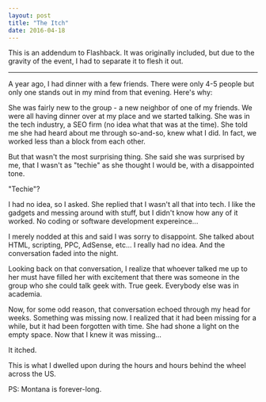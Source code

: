```yaml
---
layout: post
title: "The Itch"
date: 2016-04-18
---
```


This is an addendum to Flashback. It was originally included, but due to the gravity of the event, I had to separate it to flesh it out.
<hr>
A year ago, I had dinner with a few friends. There were only 4-5 people but only one stands out in my mind from that evening. Here's why:

She was fairly new to the group - a new neighbor of one of my friends. We were all having dinner over at my place and we started talking. She was in the tech industry, a SEO firm (no idea what that was at the time). She told me she had heard about me through so-and-so, knew what I did. In fact, we worked less than a block from each other.

But that wasn't the most surprising thing. She said she was surprised by me, that I wasn't as "techie" as she thought I would be, with  a disappointed tone.

"Techie"?

I had no idea, so I asked. She replied that I wasn't all that into tech. I like the gadgets and messing around with stuff, but I didn't know how any of it worked. No coding or software development expereince...

I merely nodded at this and said I was sorry to disappoint. She talked about HTML, scripting, PPC, AdSense, etc... I really had no idea. And the conversation faded into the night.

Looking back on that conversation, I realize that whoever talked me up to her must have filled her with excitement that there was someone in the group who she could talk geek with. True geek. Everybody else was in academia.

Now, for some odd reason, that conversation echoed through my head for weeks. Something was missing now. I realized that it had been missing for a while, but it had been forgotten with time. She had shone a light on the empty space. Now that I knew it was missing...

It itched.



This is what I dwelled upon during the hours and hours behind the wheel across the US.



PS: Montana is forever-long.
